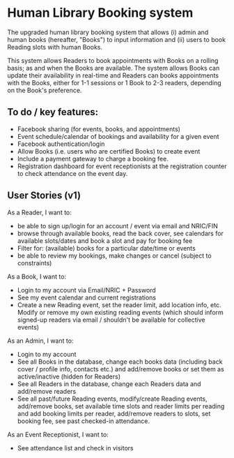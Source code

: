 # Human Library Booking system

The upgraded human library booking system that allows (i) admin and human books (hereafter, "Books") to input information and (ii) users to book Reading slots with human Books.

This system allows Readers to book appointments with Books on a rolling basis; as and when the Books are available. The system allows Books can update their availability in real-time and Readers can books appointments with the Books, either for 1-1 sessions or 1 Book to 2-3 readers, depending on the Book's preference.

## To do / key features:

- Facebook sharing (for events, books, and appointments)
- Event schedule/calendar of bookings and availability for a given event
- Facebook authentication/login
- Allow Books (i.e. users who are certified Books) to create event
- Include a payment gateway to charge a booking fee.
- Registration dashboard for event receptionists at the registration counter to check attendance on the event day.

## User Stories (v1)

As a Reader, I want to:

- be able to sign up/login for an account / event via email and NRIC/FIN
- browse through available books, read the back cover, see calendars for available slots/dates and book a slot and pay for booking fee
- Filter for: (available) books for a particular date/time or events
- be able to review my bookings, make changes or cancel (subject to constraints)

As a Book, I want to:

- Login to my account via Email/NRIC + Password
- See my event calendar and current registrations
- Create a new Reading event, set the reader limit, add location info, etc. Modify or remove my own existing reading events (which should inform signed-up readers via email / shouldn't be available for collective events)

As an Admin, I want to:

- Login to my account
- See all Books in the database, change each books data (including back cover / profile info, contacts etc.) and add/remove books or set them as active/inactive (hidden for Readers)
- See all Readers in the database, change each Readers data and add/remove readers
- See all past/future Reading events, modify/create Reading events, add/remove books, set available time slots and reader limits per reading and add booking limits per reader, add/remove readers to slots, set booking fee, see past checked-in attendance.

As an Event Receptionist, I want to:

- See attendance list and check in visitors
